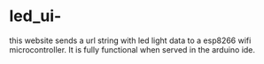 # led_ui-

this website sends a url string with led light data to a esp8266 wifi microcontroller. It is fully functional when served in the arduino ide. 
